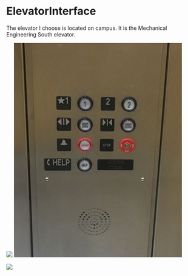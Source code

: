 # ElevatorInterface

The elevator I choose is located on campus. It is the Mechanical Engineering South elevator. 

<img src = "https://github.com/IMG_0864.JPG" width = "48"> ![](IMG_0865.JPG)

![](Elevator.gif)

